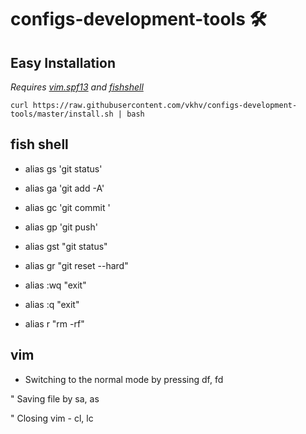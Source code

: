 # configs-development-tools 🛠
## Easy Installation

*Requires [vim.spf13](http://vim.spf13.com/) and [fishshell](http://fishshell.com/)*

```
curl https://raw.githubusercontent.com/vkhv/configs-development-tools/master/install.sh | bash
```


## fish shell


* alias gs 'git status'

* alias ga 'git add -A'

* alias gc 'git commit '

* alias gp 'git push'

* alias gst "git status"

* alias gr "git reset --hard"

* alias :wq "exit"

* alias :q "exit"

* alias r "rm -rf"



## vim

* Switching to the normal mode by pressing df, fd

" Saving file by sa, as

" Closing vim - cl, lc



